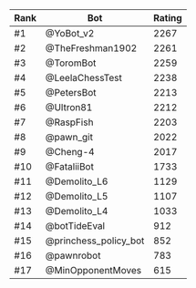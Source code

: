 Rank|Bot|Rating
---|---|---
#1|@YoBot_v2|2267
#2|@TheFreshman1902|2261
#3|@ToromBot|2259
#4|@LeelaChessTest|2238
#5|@PetersBot|2213
#6|@Ultron81|2212
#7|@RaspFish|2203
#8|@pawn_git|2022
#9|@Cheng-4|2017
#10|@FataliiBot|1733
#11|@Demolito_L6|1129
#12|@Demolito_L5|1107
#13|@Demolito_L4|1033
#14|@botTideEval|912
#15|@princhess_policy_bot|852
#16|@pawnrobot|783
#17|@MinOpponentMoves|615
